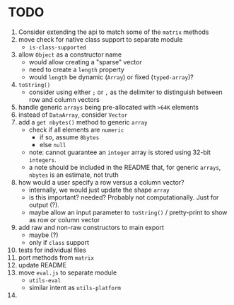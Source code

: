 TODO
====

1. Consider extending the api to match some of the `matrix` methods
2. move check for native class support to separate module
	-	`is-class-supported`
3. allow `Object` as a constructor name
	-	would allow creating a "sparse" vector
	-	need to create a `length` property
	-	would `length` be dynamic (`Array`) or fixed (`typed-array`)?
4. `toString()`
	-	consider using either `;` or `,` as the delimiter to distinguish between row and column vectors
5. handle generic `arrays` being pre-allocated with `>64K` elements
6. instead of `DataArray`, consider `Vector`
7. add a `get nbytes()` method to generic `array`
	-	check if all elements are `numeric`
		-	if so, assume `8bytes`
		-	else `null`
	-	note: cannot guarantee an `integer` array is stored using 32-bit `integers`.
	-	a note should be included in the README that, for generic `arrays`, `nbytes` is an estimate, not truth
8. how would a user specify a row versus a column vector?
	-	internally, we would just update the shape `array`
	-	is this important? needed? Probably not computationally. Just for output (?).
	-	maybe allow an input parameter to `toString()` / pretty-print to show as row or column vector
9. add raw and non-raw constructors to main export
	-	maybe (?)
	-	only if `class` support
10. tests for individual files
11. port methods from `matrix`
12. update README
13. move `eval.js` to separate module
	- 	`utils-eval`
	- 	similar intent as `utils-platform`
14. 
